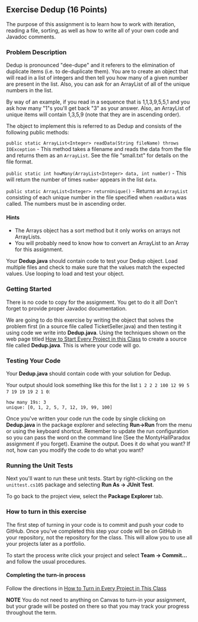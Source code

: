 ## Exercise Dedup (16 Points)

The purpose of this assignment is to learn how to work with iteration, reading a file, sorting, as well as how to write all of your own code and Javadoc comments.


### Problem Description

Dedup is pronounced "dee-dupe" and it referers to the elimination of duplicate items (i.e. to de-duplicate them). You are to create an object that will read in a list of integers and then tell you how many of a given number are present in the list. Also, you can ask for an ArrayList of all of the unique numbers in the list.

By way of an example, if you read in a sequence that is 1,1,3,9,5,5,1 and you ask how many "1"s you'll get back "3" as your answer. Also, an ArrayList of unique items will contain 1,3,5,9 (note that they are in ascending order).

The object to implement this is referred to as Dedup and consists of the following public methods:

`public static ArrayList<Integer> readData(String fileName) throws IOException` - This method takes a filename and reads the data from the file and returns them as an `ArrayList`. See the file "small.txt" for details on the file format.

`public static int howMany(ArrayList<Integer> data, int number)` - This will return the number of times `number` appears in the list `data`.

`public static ArrayList<Integer> returnUnique()` - Returns an `ArrayList` consisting of each unique number in the file specified when `readData` was called. The numbers must be in ascending order.

#### Hints

- The Arrays object has a sort method but it only works on arrays not ArrayLists.
- You will probably need to know how to convert an ArrayList to an Array for this assignment.

Your **Dedup.java** should contain code to test your Dedup object. Load multiple files and check to make sure that the values match the expected values. Use looping to load and test your object.

### Getting Started

There is no code to copy for the assignment. You get to do it all! Don't forget to provide proper Javadoc documentation.

We are going to do this exercise by writing the object that solves the problem first (in a source file called TicketSeller.java) and then testing it using code we write into **Dedup.java**. Using the techniques shown on the web page titled [How to Start Every Project in this Class](http://209.129.49.15:7990/projects/CS105/repos/allan.knight/browse/HowToStartEveryProject.md) to create a source file called **Dedup.java**. This is where your code will go. 

### Testing Your Code

Your **Dedup.java** should contain code with your solution for Dedup. 

Your output should look something like this for the list `1 2 2 2 100 12 99 5 7 19 19 19 2 1 0`:

```
how many 19s: 3
unique: [0, 1, 2, 5, 7, 12, 19, 99, 100]
```

Once you've written your code run the code by single clicking on **Dedup.java** in the package explorer and selecting **Run->Run** from the menu or using the keyboard shortcut. Remember to update the run configuration so you can pass the word on the command line (See the MontyHallParadox assignment if you forget). Examine the output. Does it do what you want? If not, how can you modify the code to do what you want?

### Running the Unit Tests

Next you'll want to run these unit tests. Start by right-clicking on the `unittest.cs105` package and selecting **Run As -> JUnit Test**. 

To go back to the project view, select the **Package Explorer** tab.

### How to turn in this exercise

The first step of turning in your code is to commit and push your code to GitHub. Once you've completed this step your code will be on GitHub in your repository, not the repository for the class. This will allow you to use all your projects later as a portfolio.

To start the process write click your project and select **Team -> Commit...** and follow the usual procedures.

#### Completing the turn-in process

Follow the directions in [How to Turn in Every Project in This Class](http://209.129.49.15:7990/projects/CS105/repos/allan.knight/browse/HowToTurnInEveryProjectInThisClass.md)

**NOTE** You do not need to anything on Canvas to turn-in your assignment, but your grade will be posted on there so that you may track your progress throughout the term.
